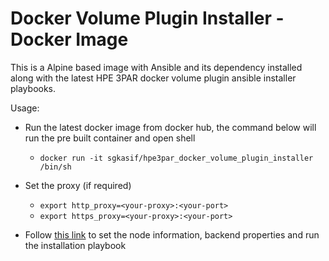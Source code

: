 # Docker Volume Plugin Installer - Docker Image

This is a Alpine based image with Ansible and its dependency installed along with the latest HPE 3PAR docker volume plugin ansible installer playbooks.

Usage:

- Run the latest docker image from docker hub, the command below will run the pre built container and open shell
  - `docker run -it sgkasif/hpe3par_docker_volume_plugin_installer /bin/sh`

- Set the proxy (if required)
  - `export http_proxy=<your-proxy>:<your-port>`
  - `export https_proxy=<your-proxy>:<your-port>`
  
- Follow [this link](/ansible_3par_docker_plugin/README.md) to set the node information, backend properties and run the installation playbook
